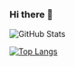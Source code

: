 ### Hi there 👋

<!--
**Joelketema/Joelketema** is a ✨ _special_ ✨ repository because its `README.md` (this file) appears on your GitHub profile.

Here are some ideas to get you started:

- 🔭 I’m currently working on ...
- 🌱 I’m currently learning ...
- 👯 I’m looking to collaborate on ...
- 🤔 I’m looking for help with ...
- 💬 Ask me about ...
- 📫 How to reach me: ...
- 😄 Pronouns: ...
- ⚡ Fun fact: ...
-->
![GitHub Stats](https://github-readme-stats.vercel.app/api?username=Joelketema&theme=radical&show_icons=true)

[![Top Langs](https://github-readme-stats.vercel.app/api/top-langs/?username=Joelketema)](https://github.com/anuraghazra/github-readme-stats)
